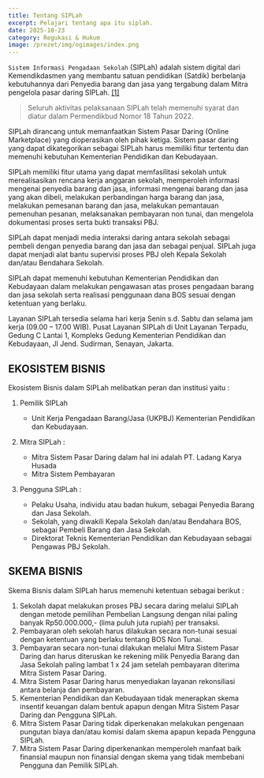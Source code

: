 ```yaml
---
title: Tentang SIPLah
excerpt: Pelajari tentang apa itu siplah.
date: 2025-10-23
category: Regukasi & Hukum
image: /prezet/img/ogimages/index.png
---
```


`Sistem Informasi Pengadaan Sekolah` (SIPLah) adalah sistem digital dari Kemendikdasmen yang membantu satuan pendidikan (Satdik) berbelanja kebutuhannya dari Penyedia barang dan jasa yang tergabung dalam Mitra pengelola pasar daring SIPLah. [[1]](https://siplah.kemdikbud.go.id/)

> Seluruh aktivitas pelaksanaan SIPLah telah memenuhi syarat dan diatur dalam Permendikbud Nomor 18 Tahun 2022.

SIPLah dirancang untuk memanfaatkan Sistem Pasar Daring (Online Marketplace) yang dioperasikan oleh pihak ketiga. Sistem pasar daring yang dapat dikategorikan sebagai SIPLah harus memiliki fitur tertentu dan memenuhi kebutuhan Kementerian Pendidikan dan Kebudayaan.

SIPLah memiliki fitur utama yang dapat memfasilitasi sekolah untuk merealisasikan rencana kerja anggaran sekolah, memperoleh informasi mengenai penyedia barang dan jasa, informasi mengenai barang dan jasa yang akan dibeli, melakukan perbandingan harga barang dan jasa, melakukan pemesanan barang dan jasa, melakukan pemantauan pemenuhan pesanan, melaksanakan pembayaran non tunai, dan mengelola dokumentasi proses serta bukti transaksi PBJ.

SIPLah dapat menjadi media interaksi daring antara sekolah sebagai pembeli dengan penyedia barang dan jasa dan sebagai penjual. SIPLah juga dapat menjadi alat bantu supervisi proses PBJ oleh Kepala Sekolah dan/atau Bendahara Sekolah.

SIPLah dapat memenuhi kebutuhan Kementerian Pendidikan dan Kebudayaan dalam melakukan pengawasan atas proses pengadaan barang dan jasa sekolah serta realisasi penggunaan dana BOS sesuai dengan ketentuan yang berlaku.

Layanan SIPLah tersedia selama hari kerja Senin s.d. Sabtu dan selama jam kerja (09.00 – 17.00 WIB). Pusat Layanan SIPLah di Unit Layanan Terpadu, Gedung C Lantai 1, Kompleks Gedung Kementerian Pendidikan dan Kebudayaan, Jl Jend. Sudirman, Senayan, Jakarta.

## EKOSISTEM BISNIS

Ekosistem Bisnis dalam SIPLah melibatkan peran dan institusi yaitu :

1. Pemilik SIPLah
    - Unit Kerja Pengadaan Barang/Jasa (UKPBJ) Kementerian Pendidikan dan Kebudayaan.

2. Mitra SIPLah :
    - Mitra Sistem Pasar Daring dalam hal ini adalah PT. Ladang Karya Husada
    - Mitra Sistem Pembayaran

3. Pengguna SIPLah :
    - Pelaku Usaha, individu atau badan hukum, sebagai Penyedia Barang dan Jasa Sekolah.
    - Sekolah, yang diwakili Kepala Sekolah dan/atau Bendahara BOS, sebagai Pembeli Barang dan Jasa Sekolah.
    - Direktorat Teknis Kementerian Pendidikan dan Kebudayaan sebagai Pengawas PBJ Sekolah.

## SKEMA BISNIS

Skema Bisnis dalam SIPLah harus memenuhi ketentuan sebagai berikut :

1. Sekolah dapat melakukan proses PBJ secara daring melalui SIPLah dengan metode pemilihan Pembelian Langsung dengan nilai paling banyak Rp50.000.000,- (lima puluh juta rupiah) per transaksi.
2. Pembayaran oleh sekolah harus dilakukan secara non-tunai sesuai dengan ketentuan yang berlaku tentang BOS Non Tunai.
3. Pembayaran secara non-tunai dilakukan melalui Mitra Sistem Pasar Daring dan harus diteruskan ke rekening milik Penyedia Barang dan Jasa Sekolah paling lambat 1 x 24 jam setelah pembayaran diterima Mitra Sistem Pasar Daring.
4. Mitra Sistem Pasar Daring harus menyediakan layanan rekonsiliasi antara belanja dan pembayaran.
5. Kementerian Pendidikan dan Kebudayaan tidak menerapkan skema insentif keuangan dalam bentuk apapun dengan Mitra Sistem Pasar Daring dan Pengguna SIPLah.
6. Mitra Sistem Pasar Daring tidak diperkenakan melakukan pengenaan pungutan biaya dan/atau komisi dalam skema apapun kepada Pengguna SIPLah.
7. Mitra Sistem Pasar Daring diperkenankan memperoleh manfaat baik finansial maupun non finansial dengan skema yang tidak membebani Pengguna dan Pemilik SIPLah.
